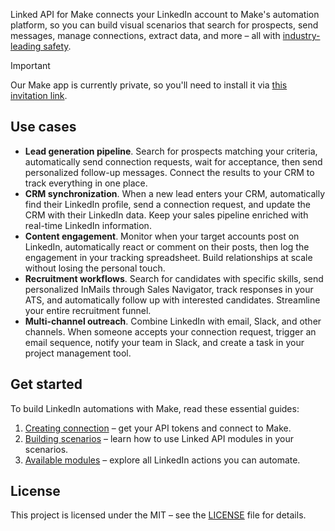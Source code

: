 Linked API for Make connects your LinkedIn account to Make's automation platform, so you can build visual scenarios that search for prospects, send messages, manage connections, extract data, and more – all with [industry-leading safety](https://linkedapi.io/safety/).

> [!IMPORTANT]
> Our Make app is currently private, so you'll need to install it via [this invitation link](https://www.make.com/en/hq/app-invitation/36b4987fef36b98761ccb61e7edea5e2?ref=linkedapi.io).

## Use cases
- **Lead generation pipeline**. Search for prospects matching your criteria, automatically send connection requests, wait for acceptance, then send personalized follow-up messages. Connect the results to your CRM to track everything in one place.
- **CRM synchronization**. When a new lead enters your CRM, automatically find their LinkedIn profile, send a connection request, and update the CRM with their LinkedIn data. Keep your sales pipeline enriched with real-time LinkedIn information.
- **Content engagement**. Monitor when your target accounts post on LinkedIn, automatically react or comment on their posts, then log the engagement in your tracking spreadsheet. Build relationships at scale without losing the personal touch.
- **Recruitment workflows**. Search for candidates with specific skills, send personalized InMails through Sales Navigator, track responses in your ATS, and automatically follow up with interested candidates. Streamline your entire recruitment funnel.
- **Multi-channel outreach**. Combine LinkedIn with email, Slack, and other channels. When someone accepts your connection request, trigger an email sequence, notify your team in Slack, and create a task in your project management tool.


## Get started
To build LinkedIn automations with Make, read these essential guides:

1. [Creating connection](https://linkedapi.io/integrations/make/creating-connection/) – get your API tokens and connect to Make.
2. [Building scenarios](https://linkedapi.io/integrations/make/building-scenarios/) – learn how to use Linked API modules in your scenarios.
3. [Available modules](https://linkedapi.io/integrations/make/available-modules/) – explore all LinkedIn actions you can automate.

## License
This project is licensed under the MIT – see the [LICENSE](https://github.com/Linked-API/linkedapi-mcp/blob/main/LICENSE) file for details.

